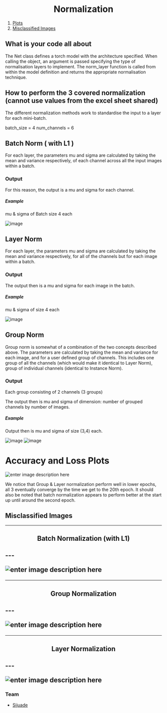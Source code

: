 <h1 align="center"> Normalization</h1>

1. [Plots](https://github.com/madhucharan/EVA6/blob/main/S6/README.md#accuracy-and-loss-plots)
2. [Misclassified Images](https://github.com/madhucharan/EVA6/blob/main/S6/README.md#misclassified-images)

## What is your code all about

The Net class defines a torch model with the architecture specified. When calling the object, an argument is passed specifying the type of normalisation layers to implement. The norm_layer function is called from within the model definition and returns the appropriate normalisation technique. 

## How to perform the 3 covered normalization (cannot use values from the excel sheet shared)

The different normalization methods work to standardise the input to a layer for each mini-batch. 

batch_size = 4
num_channels =  6 

## Batch Norm ( with L1 )
For each layer, the parameters mu and sigma are calculated by taking the mean and variance respectively, of each channel across all the input images within a batch. 

### Output
For this reason, the output is a mu and sigma for each channel. 

##### Example
mu & sigma of Batch size 4 each

![image](https://user-images.githubusercontent.com/7797349/121754676-0e79cd00-caca-11eb-85b6-4ddd0049db49.png)


## Layer Norm 
For each layer, the parameters mu and sigma are calculated by taking the mean and variance respectively, for all of the channels but for each image within a batch. 

### Output
The output then is a mu and sigma for each image in the batch. 
##### Example
mu & sigma of size 4 each

![image](https://user-images.githubusercontent.com/7797349/121755709-bee8d080-cacc-11eb-984e-504eecd8a3d3.png)


## Group Norm
Group norm is somewhat of a combination of the two concepts described above. The parameters are calculated by taking the mean and variance for each image, and for a user defined group of channels. This includes one group of all the channels (which would make it identical to Layer Norm), group of individual channels (identical to Instance Norm). 

### Output
Each group consisting of 2 channels (3 groups)

The output then is mu and sigma of dimension: 
number of grouped channels by number of images. 

##### Example
Output then is mu and sigma of size (3,4) each.

![image](https://user-images.githubusercontent.com/7797349/121755932-56e6ba00-cacd-11eb-902f-65f1375bcc3b.png)
![image](https://user-images.githubusercontent.com/7797349/121755956-6534d600-cacd-11eb-82a9-cef57ee5605f.png)



# Accuracy and Loss Plots

![enter image description here](https://i.postimg.cc/nV7yNjLd/image.png)

We notice that Group & Layer normalization perform well in lower epochs, all 3 eventually converge by the time we get to the 20th epoch. It should also be noted that batch normalization appears to perform better at the start up until around the second epoch. 


## Misclassified Images

---
<h2 align="center">Batch Normalization (with L1)<h2>
---

![enter image description here](https://i.postimg.cc/d3v4b0WX/image.png)

---
<h2 align="center">Group Normalization<h2>
---
  
![enter image description here](https://i.postimg.cc/13gcY6mX/image.png)

---
<h2 align="center">Layer Normalization<h2>
---
  
![enter image description here](https://i.postimg.cc/L8ZLVpDZ/image.png)




### Team
- [Sijuade](https://github.com/cydal)
